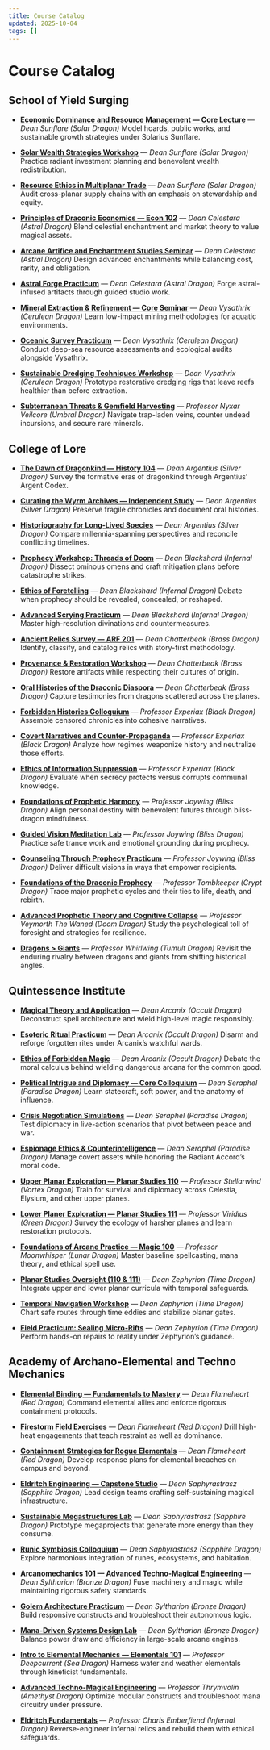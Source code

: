 ```yaml
---
title: Course Catalog
updated: 2025-10-04
tags: []
---
```


# Course Catalog

## School of Yield Surging

<a id="economic-dominance-and-resource-management-core-lecture"></a>
- **[Economic Dominance and Resource Management — Core Lecture](../Faculty/dean-sunflare.md)** — _Dean Sunflare (Solar Dragon)_
  Model hoards, public works, and sustainable growth strategies under Solarius Sunflare.

<a id="solar-wealth-strategies-workshop"></a>
- **[Solar Wealth Strategies Workshop](../Faculty/dean-sunflare.md)** — _Dean Sunflare (Solar Dragon)_
  Practice radiant investment planning and benevolent wealth redistribution.

<a id="resource-ethics-in-multiplanar-trade"></a>
- **[Resource Ethics in Multiplanar Trade](../Faculty/dean-sunflare.md)** — _Dean Sunflare (Solar Dragon)_
  Audit cross-planar supply chains with an emphasis on stewardship and equity.

<a id="principles-of-draconic-economics-econ-102"></a>
- **[Principles of Draconic Economics — Econ 102](../Faculty/dean-celestara.md)** — _Dean Celestara (Astral Dragon)_
  Blend celestial enchantment and market theory to value magical assets.

<a id="arcane-artifice-and-enchantment-studies-seminar"></a>
- **[Arcane Artifice and Enchantment Studies Seminar](../Faculty/dean-celestara.md)** — _Dean Celestara (Astral Dragon)_
  Design advanced enchantments while balancing cost, rarity, and obligation.

<a id="astral-forge-practicum"></a>
- **[Astral Forge Practicum](../Faculty/dean-celestara.md)** — _Dean Celestara (Astral Dragon)_
  Forge astral-infused artifacts through guided studio work.

<a id="mineral-extraction-and-refinement-core-seminar"></a>
- **[Mineral Extraction & Refinement — Core Seminar](../Faculty/dean-vysathrix.md)** — _Dean Vysathrix (Cerulean Dragon)_
  Learn low-impact mining methodologies for aquatic environments.

<a id="oceanic-survey-practicum"></a>
- **[Oceanic Survey Practicum](../Faculty/dean-vysathrix.md)** — _Dean Vysathrix (Cerulean Dragon)_
  Conduct deep-sea resource assessments and ecological audits alongside Vysathrix.

<a id="sustainable-dredging-techniques-workshop"></a>
- **[Sustainable Dredging Techniques Workshop](../Faculty/dean-vysathrix.md)** — _Dean Vysathrix (Cerulean Dragon)_
  Prototype restorative dredging rigs that leave reefs healthier than before extraction.

<a id="subterranean-threats-and-gemfield-harvesting"></a>
- **[Subterranean Threats & Gemfield Harvesting](../Faculty/professor-nyxar-veilcore.md)** — _Professor Nyxar Veilcore (Umbral Dragon)_
  Navigate trap-laden veins, counter undead incursions, and secure rare minerals.

## College of Lore

<a id="the-dawn-of-dragonkind-history-104"></a>
- **[The Dawn of Dragonkind — History 104](../Faculty/dean-argentius.md)** — _Dean Argentius (Silver Dragon)_
  Survey the formative eras of dragonkind through Argentius’ Argent Codex.

<a id="curating-the-wyrm-archives-independent-study"></a>
- **[Curating the Wyrm Archives — Independent Study](../Faculty/dean-argentius.md)** — _Dean Argentius (Silver Dragon)_
  Preserve fragile chronicles and document oral histories.

<a id="historiography-for-long-lived-species"></a>
- **[Historiography for Long-Lived Species](../Faculty/dean-argentius.md)** — _Dean Argentius (Silver Dragon)_
  Compare millennia-spanning perspectives and reconcile conflicting timelines.

<a id="prophecy-workshop-threads-of-doom"></a>
- **[Prophecy Workshop: Threads of Doom](../Faculty/dean-blackshard.md)** — _Dean Blackshard (Infernal Dragon)_
  Dissect ominous omens and craft mitigation plans before catastrophe strikes.

<a id="ethics-of-foretelling"></a>
- **[Ethics of Foretelling](../Faculty/dean-blackshard.md)** — _Dean Blackshard (Infernal Dragon)_
  Debate when prophecy should be revealed, concealed, or reshaped.

<a id="advanced-scrying-practicum"></a>
- **[Advanced Scrying Practicum](../Faculty/dean-blackshard.md)** — _Dean Blackshard (Infernal Dragon)_
  Master high-resolution divinations and countermeasures.

<a id="ancient-relics-survey-arf-201"></a>
- **[Ancient Relics Survey — ARF 201](../Faculty/dean-chatterbeak.md)** — _Dean Chatterbeak (Brass Dragon)_
  Identify, classify, and catalog relics with story-first methodology.

<a id="provenance-and-restoration-workshop"></a>
- **[Provenance & Restoration Workshop](../Faculty/dean-chatterbeak.md)** — _Dean Chatterbeak (Brass Dragon)_
  Restore artifacts while respecting their cultures of origin.

<a id="oral-histories-of-the-draconic-diaspora"></a>
- **[Oral Histories of the Draconic Diaspora](../Faculty/dean-chatterbeak.md)** — _Dean Chatterbeak (Brass Dragon)_
  Capture testimonies from dragons scattered across the planes.

<a id="forbidden-histories-colloquium"></a>
- **[Forbidden Histories Colloquium](../Faculty/professor-experiax.md)** — _Professor Experiax (Black Dragon)_
  Assemble censored chronicles into cohesive narratives.

<a id="covert-narratives-and-counter-propaganda"></a>
- **[Covert Narratives and Counter-Propaganda](../Faculty/professor-experiax.md)** — _Professor Experiax (Black Dragon)_
  Analyze how regimes weaponize history and neutralize those efforts.

<a id="ethics-of-information-suppression"></a>
- **[Ethics of Information Suppression](../Faculty/professor-experiax.md)** — _Professor Experiax (Black Dragon)_
  Evaluate when secrecy protects versus corrupts communal knowledge.

<a id="foundations-of-prophetic-harmony"></a>
- **[Foundations of Prophetic Harmony](../Faculty/professor-joywing.md)** — _Professor Joywing (Bliss Dragon)_
  Align personal destiny with benevolent futures through bliss-dragon mindfulness.

<a id="guided-vision-meditation-lab"></a>
- **[Guided Vision Meditation Lab](../Faculty/professor-joywing.md)** — _Professor Joywing (Bliss Dragon)_
  Practice safe trance work and emotional grounding during prophecy.

<a id="counseling-through-prophecy-practicum"></a>
- **[Counseling Through Prophecy Practicum](../Faculty/professor-joywing.md)** — _Professor Joywing (Bliss Dragon)_
  Deliver difficult visions in ways that empower recipients.

<a id="foundations-of-the-draconic-prophecy"></a>
- **[Foundations of the Draconic Prophecy](../Faculty/professor-tombkeeper.md)** — _Professor Tombkeeper (Crypt Dragon)_
  Trace major prophetic cycles and their ties to life, death, and rebirth.

<a id="advanced-prophetic-theory-and-cognitive-collapse"></a>
- **[Advanced Prophetic Theory and Cognitive Collapse](../Faculty/professor-veymorth-the-waned.md)** — _Professor Veymorth The Waned (Doom Dragon)_
  Study the psychological toll of foresight and strategies for resilience.

<a id="dragons-giants"></a>
- **[Dragons > Giants](../Faculty/professor-whirlwing.md)** — _Professor Whirlwing (Tumult Dragon)_
  Revisit the enduring rivalry between dragons and giants from shifting historical angles.

## Quintessence Institute

<a id="magical-theory-and-application"></a>
- **[Magical Theory and Application](../Faculty/dean-arcanix.md)** — _Dean Arcanix (Occult Dragon)_
  Deconstruct spell architecture and wield high-level magic responsibly.

<a id="esoteric-ritual-practicum"></a>
- **[Esoteric Ritual Practicum](../Faculty/dean-arcanix.md)** — _Dean Arcanix (Occult Dragon)_
  Disarm and reforge forgotten rites under Arcanix’s watchful wards.

<a id="ethics-of-forbidden-magic"></a>
- **[Ethics of Forbidden Magic](../Faculty/dean-arcanix.md)** — _Dean Arcanix (Occult Dragon)_
  Debate the moral calculus behind wielding dangerous arcana for the common good.

<a id="political-intrigue-and-diplomacy-core-colloquium"></a>
- **[Political Intrigue and Diplomacy — Core Colloquium](../Faculty/dean-seraphel.md)** — _Dean Seraphel (Paradise Dragon)_
  Learn statecraft, soft power, and the anatomy of influence.

<a id="crisis-negotiation-simulations"></a>
- **[Crisis Negotiation Simulations](../Faculty/dean-seraphel.md)** — _Dean Seraphel (Paradise Dragon)_
  Test diplomacy in live-action scenarios that pivot between peace and war.

<a id="espionage-ethics-and-counterintelligence"></a>
- **[Espionage Ethics & Counterintelligence](../Faculty/dean-seraphel.md)** — _Dean Seraphel (Paradise Dragon)_
  Manage covert assets while honoring the Radiant Accord’s moral code.

<a id="upper-planar-exploration-planar-studies-110"></a>
- **[Upper Planar Exploration — Planar Studies 110](../Faculty/professor-stellarwind.md)** — _Professor Stellarwind (Vortex Dragon)_
  Train for survival and diplomacy across Celestia, Elysium, and other upper planes.

<a id="lower-planer-exploration-planar-studies-111"></a>
- **[Lower Planer Exploration — Planar Studies 111](../Faculty/professor-viridius.md)** — _Professor Viridius (Green Dragon)_
  Survey the ecology of harsher planes and learn restoration protocols.

<a id="foundations-of-arcane-practice-magic-100"></a>
- **[Foundations of Arcane Practice — Magic 100](../Faculty/professor-moonwhisper.md)** — _Professor Moonwhisper (Lunar Dragon)_
  Master baseline spellcasting, mana theory, and ethical spell use.

<a id="planar-studies-oversight-110-and-111"></a>
- **[Planar Studies Oversight (110 & 111)](../Faculty/dean-zephyrion.md)** — _Dean Zephyrion (Time Dragon)_
  Integrate upper and lower planar curricula with temporal safeguards.

<a id="temporal-navigation-workshop"></a>
- **[Temporal Navigation Workshop](../Faculty/dean-zephyrion.md)** — _Dean Zephyrion (Time Dragon)_
  Chart safe routes through time eddies and stabilize planar gates.

<a id="field-practicum-sealing-micro-rifts"></a>
- **[Field Practicum: Sealing Micro-Rifts](../Faculty/dean-zephyrion.md)** — _Dean Zephyrion (Time Dragon)_
  Perform hands-on repairs to reality under Zephyrion’s guidance.

## Academy of Archano-Elemental and Techno Mechanics

<a id="elemental-binding-fundamentals-to-mastery"></a>
- **[Elemental Binding — Fundamentals to Mastery](../Faculty/dean-flameheart.md)** — _Dean Flameheart (Red Dragon)_
  Command elemental allies and enforce rigorous containment protocols.

<a id="firestorm-field-exercises"></a>
- **[Firestorm Field Exercises](../Faculty/dean-flameheart.md)** — _Dean Flameheart (Red Dragon)_
  Drill high-heat engagements that teach restraint as well as dominance.

<a id="containment-strategies-for-rogue-elementals"></a>
- **[Containment Strategies for Rogue Elementals](../Faculty/dean-flameheart.md)** — _Dean Flameheart (Red Dragon)_
  Develop response plans for elemental breaches on campus and beyond.

<a id="eldritch-engineering-capstone-studio"></a>
- **[Eldritch Engineering — Capstone Studio](../Faculty/dean-saphyrastrasz.md)** — _Dean Saphyrastrasz (Sapphire Dragon)_
  Lead design teams crafting self-sustaining magical infrastructure.

<a id="sustainable-megastructures-lab"></a>
- **[Sustainable Megastructures Lab](../Faculty/dean-saphyrastrasz.md)** — _Dean Saphyrastrasz (Sapphire Dragon)_
  Prototype megaprojects that generate more energy than they consume.

<a id="runic-symbiosis-colloquium"></a>
- **[Runic Symbiosis Colloquium](../Faculty/dean-saphyrastrasz.md)** — _Dean Saphyrastrasz (Sapphire Dragon)_
  Explore harmonious integration of runes, ecosystems, and habitation.

<a id="arcanomechanics-101-advanced-techno-magical-engineering"></a>
- **[Arcanomechanics 101 — Advanced Techno-Magical Engineering](../Faculty/dean-syltharion.md)** — _Dean Syltharion (Bronze Dragon)_
  Fuse machinery and magic while maintaining rigorous safety standards.

<a id="golem-architecture-practicum"></a>
- **[Golem Architecture Practicum](../Faculty/dean-syltharion.md)** — _Dean Syltharion (Bronze Dragon)_
  Build responsive constructs and troubleshoot their autonomous logic.

<a id="mana-driven-systems-design-lab"></a>
- **[Mana-Driven Systems Design Lab](../Faculty/dean-syltharion.md)** — _Dean Syltharion (Bronze Dragon)_
  Balance power draw and efficiency in large-scale arcane engines.

<a id="intro-to-elemental-mechanics-elementals-101"></a>
- **[Intro to Elemental Mechanics — Elementals 101](../Faculty/professor-deepcurrent.md)** — _Professor Deepcurrent (Sea Dragon)_
  Harness water and weather elementals through kineticist fundamentals.

<a id="advanced-techno-magical-engineering"></a>
- **[Advanced Techno-Magical Engineering](../Faculty/professor-thrymvolin.md)** — _Professor Thrymvolin (Amethyst Dragon)_
  Optimize modular constructs and troubleshoot mana circuitry under pressure.

<a id="eldritch-fundamentals"></a>
- **[Eldritch Fundamentals](../Faculty/professor-charis.md)** — _Professor Charis Emberfiend (Infernal Dragon)_
  Reverse-engineer infernal relics and rebuild them with ethical safeguards.
